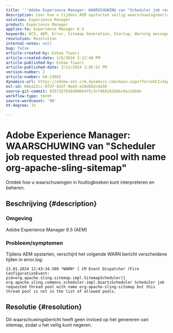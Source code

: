 ```yaml
---
title: '''Adobe Experience Manager: WAARSCHUWING van "Scheduler job requested thread pool with name org-apache-sling-sitemap"'
description: Leer hoe u tijdens AEM opstarten veilig waarschuwingsberichten kunt verwerken die geen invloed hebben op de werking van het programma.
solution: Experience Manager
product: Experience Manager
applies-to: Experience Manager 6.5
keywords: KCS, AEM, Error, Sitemap Generation, Startup, Warning message, Error.log, Thread pool
resolution: Resolution
internal-notes: null
bug: false
article-created-by: Eshaa Tiwari
article-created-date: 3/6/2024 3:12:46 PM
article-published-by: Eshaa Tiwari
article-published-date: 3/11/2024 2:05:52 PM
version-number: 2
article-number: KA-23665
dynamics-url: https://adobe-ent.crm.dynamics.com/main.aspx?forceUCI=1&pagetype=entityrecord&etn=knowledgearticle&id=ce4145f6-cbdb-ee11-904d-6045bd006b4b
exl-id: 68ea22cc-873f-42df-9ed3-a18d8d3cda50
source-git-commit: 835732791640004475c3cf468262bbbc9ac34b9e
workflow-type: tm+mt
source-wordcount: '98'
ht-degree: 1%

---
```


# Adobe Experience Manager: WAARSCHUWING van &quot;Scheduler job requested thread pool with name org-apache-sling-sitemap&quot;


Ontdek hoe u waarschuwingen in foutlogboeken kunt interpreteren en beheren.

## Beschrijving {#description}


### <b>Omgeving</b>

Adobe Experience Manager 6.5 (AEM)

### Probleem/symptomen

Tijdens AEM opstarten, verschijnt het volgende WARN bericht verscheidene tijden in error.log:


```
23.01.2024 12:43:34.500 *WARN* [ CM Event Dispatcher (Fire ConfigurationEvent: pid=org.apache.sling.sitemap.impl.SitemapScheduler)]  org.apache.sling.commons.scheduler.impl.QuartzScheduler Scheduler job requested thread pool with name org-apache-sling-sitemap but this thread pool is not in the list of allowed pools.
```





## Resolutie {#resolution}


Dit waarschuwingsbericht heeft geen invloed op het genereren van sitemap, zodat u het veilig kunt negeren.
